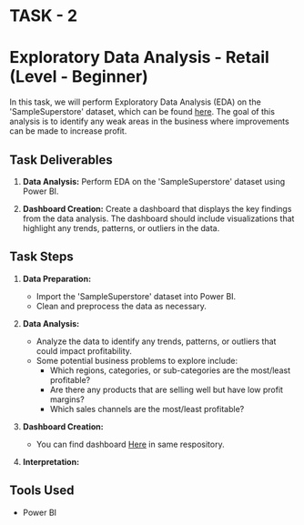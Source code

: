 # TASK - 2
# Exploratory Data Analysis - Retail (Level - Beginner)

In this task, we will perform Exploratory Data Analysis (EDA) on the 'SampleSuperstore' dataset, which can be found [here](https://bit.ly/3i4rbWl). The goal of this analysis is to identify any weak areas in the business where improvements can be made to increase profit.

## Task Deliverables

1. **Data Analysis:** Perform EDA on the 'SampleSuperstore' dataset using Power BI.

2. **Dashboard Creation:** Create a dashboard that displays the key findings from the data analysis. The dashboard should include visualizations that highlight any trends, patterns, or outliers in the data.

## Task Steps

1. **Data Preparation:**
   - Import the 'SampleSuperstore' dataset into Power BI.
   - Clean and preprocess the data as necessary.

2. **Data Analysis:**
   - Analyze the data to identify any trends, patterns, or outliers that could impact profitability.
   - Some potential business problems to explore include:
     - Which regions, categories, or sub-categories are the most/least profitable?
     - Are there any products that are selling well but have low profit margins?
     - Which sales channels are the most/least profitable?

3. **Dashboard Creation:**
   - You can find dashboard [Here](task-1(tsf).pbix) in same respository.

4. **Interpretation:**
   

## Tools Used

- Power BI
